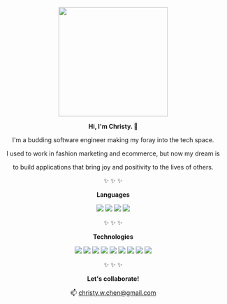 <div align="center">
    <p><a href="#"><img src="https://user-images.githubusercontent.com/55429132/151303107-f027043d-075b-4ec3-92e2-e7d6c94f966f.png" style="width: 250px"></a></p>
    <p><strong>Hi, I'm Christy. 🌱</strong></p>
    <p>I'm a budding software engineer making my foray into the tech space.</p>
    <p>I used to work in fashion marketing and ecommerce, but now my dream is<p>
    <p>to build applications that bring joy and positivity to the lives of others.</p>
    <p>✨ ✨ ✨</p>
    <p><strong>Languages</strong></p>
    <a href="#"><img src="https://img.shields.io/badge/-JavaScript-yellow"></a>
    <a href="#"><img src="https://img.shields.io/badge/-Python-3770a0"></a>
    <a href="#"><img src="https://img.shields.io/badge/-HTML5-f16529"></a>
    <a href="#"><img src="https://img.shields.io/badge/-CSS3-1c88c7"></a>
    <p></p>
    <p>✨ ✨ ✨</p>
    <p><strong>Technologies</strong></p>
    <a href="#"><img src="https://img.shields.io/badge/-Node.js-689f63"></a>
    <a href="#"><img src="https://img.shields.io/badge/-Express.js-yellow"></a>
    <a href="#"><img src="https://img.shields.io/badge/-PostgreSQL-336791"></a>
    <a href="#"><img src="https://img.shields.io/badge/-Sequelize.js-03afef"></a>
    <a href="#"><img src="https://img.shields.io/badge/-React-44c3e5"></a>
    <a href="#"><img src="https://img.shields.io/badge/-Redux-7649bb"></a>
    <a href="#"><img src="https://img.shields.io/badge/-Flask-7a7a7a"></a>
    <a href="#"><img src="https://img.shields.io/badge/-SQLAlchemy-d71f00"></a>
    <a href="#"><img src="https://img.shields.io/badge/-PugJS-72493f"></a>
    <p></p>
    <p>✨ ✨ ✨</p>
    <p><strong>Let's collaborate!</strong></p>
    <p>📫 <a href="mailto:christy.w.chen@gmail.com">christy.w.chen@gmail.com</a></p>
    
  <samp>
</div>
